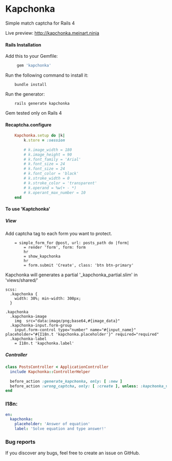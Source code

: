 # Kapchonka

Simple match captcha for Rails 4

Live preview:
http://kapchonka.meinart.ninja

#### Rails Installation

Add this to your Gemfile:

~~~ ruby
     gem 'kapchonka'
~~~

Run the following command to install it:

~~~ console
    bundle install
~~~

Run the generator:

~~~ console
    rails generate kapchonka
~~~

Gem tested only on Rails 4
#### Recaptcha.configure

~~~ ruby
    Kapchonka.setup do |k|
        k.store = :session
    
        # k.image_width = 180
        # k.image_height = 90
        # k.font_family = 'Arial'
        # k.font_size = 24
        # k.font_size = 24
        # k.font_color = 'black'
        # k.stroke_width = 0
        # k.stroke_color = 'transparent'
        # k.operand = %w(+ - *)
        # k.operant_max_number = 10
    end
~~~

#### To use 'Kaptchonka'

##### View

Add captcha tag to each form you want to protect.

~~~ slim
    = simple_form_for @post, url: posts_path do |form|
        = render 'form', form: form
        hr
        = show_kapchonka
        hr
        = form.submit 'Create', class: 'btn btn-primary'
~~~

Kapchonka will generates a partial '_kapchonka_partial.slim' in 'views/shared/'

~~~ slim
scss:
  .kapchonka {
    width: 30%; min-width: 300px;
  }

.kapchonka
  .kapchonka-image
    img  src="data:image/png;base64,#{image_data}"
  .kapchonka-input.form-group
    input.form-control type="number" name="#{input_name}" placeholder="#{I18n.t 'kapchonka.placeholder'}" required="required"
  .kapchonka-label
    = I18n.t 'kapchonka.label'
~~~

##### Controller

~~~ ruby
class PostsController < ApplicationController
  include Kapchonka::ControllerHelper
  
  before_action :generate_kapchonka, only: [ :new ]
  before_action :wrong_captcha, only: [ :create ], unless: :kapchonka_valid?
end
~~~

### I18n:
~~~ yaml
en:
  kapchonka:
    placeholder: 'Answer of equation'
    label: 'Solve equation and type answer!'
~~~


### Bug reports

If you discover any bugs, feel free to create an issue on GitHub.


